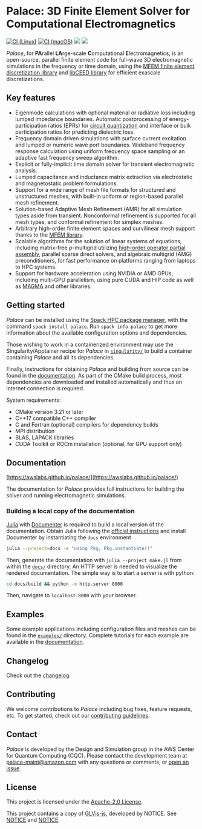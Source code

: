 <!--- Copyright Amazon.com, Inc. or its affiliates. All Rights Reserved. --->
<!--- SPDX-License-Identifier: Apache-2.0 --->
# Palace: 3D Finite Element Solver for Computational Electromagnetics

[![CI (Linux)](https://github.com/awslabs/palace/actions/workflows/build-and-test-linux.yml/badge.svg)](https://github.com/awslabs/palace/actions/workflows/build-and-test-linux.yml)
[![CI (macOS)](https://github.com/awslabs/palace/actions/workflows/build-and-test-macos.yml/badge.svg)](https://github.com/awslabs/palace/actions/workflows/build-and-test-macos.yml)
[![](https://img.shields.io/badge/docs-stable-blue.svg)](https://awslabs.github.io/palace/stable)
[![](https://img.shields.io/badge/docs-dev-blue.svg)](https://awslabs.github.io/palace/dev)

*Palace*, for **PA**rallel **LA**rge-scale **C**omputational **E**lectromagnetics, is an
open-source, parallel finite element code for full-wave 3D electromagnetic simulations in
the frequency or time domain, using the
[MFEM finite element discretization library](http://mfem.org) and
[libCEED library](https://github.com/CEED/libCEED) for efficient exascale discretizations.

## Key features

  - Eigenmode calculations with optional material or radiative loss including lumped
    impedance boundaries. Automatic postprocessing of energy-participation ratios (EPRs) for
    [circuit quantization](https://www.nature.com/articles/s41534-021-00461-8) and
    interface or bulk participation ratios for predicting dielectric loss.
  - Frequency domain driven simulations with surface current excitation and lumped or
    numeric wave port boundaries. Wideband frequency response calculation using uniform
    frequency space sampling or an adaptive fast frequency sweep algorithm.
  - Explicit or fully-implicit time domain solver for transient electromagnetic analysis.
  - Lumped capacitance and inductance matrix extraction via electrostatic and magnetostatic
    problem formulations.
  - Support for a wide range of mesh file formats for structured and unstructured meshes,
    with built-in uniform or region-based parallel mesh refinement.
  - Solution-based Adaptive Mesh Refinement (AMR) for all simulation types aside from
    transient. Nonconformal refinement is supported for all mesh types, and conformal
    refinement for simplex meshes.
  - Arbitrary high-order finite element spaces and curvilinear mesh support thanks to the
    [MFEM library](https://mfem.org/features/).
  - Scalable algorithms for the solution of linear systems of equations, including
    matrix-free $p$-multigrid utilizing
    [high-order operator partial assembly](https://mfem.org/performance/), parallel sparse
    direct solvers, and algebraic multigrid (AMG) preconditioners, for fast performance on
    platforms ranging from laptops to HPC systems.
  - Support for hardware acceleration using NVIDIA or AMD GPUs, including multi-GPU
    parallelism, using pure CUDA and HIP code as well as [MAGMA](https://icl.utk.edu/magma/)
    and other libraries.

## Getting started

*Palace* can be installed using the [Spack HPC package manager](https://spack.io/), with the
command `spack install palace`. Run `spack info palace` to get more information about the
available configuration options and dependencies.

Those wishing to work in a containerized environment may use the Singularity/Apptainer
recipe for *Palace* in [`singularity/`](./singularity) to build a container containing
*Palace* and all its dependencies.

Finally, instructions for obtaining *Palace* and building from source can be found in the
[documentation](https://awslabs.github.io/palace/dev/install/). As part of the CMake build
process, most dependencies are downloaded and installed automatically and thus an internet
connection is required.

System requirements:

  - CMake version 3.21 or later
  - C++17 compatible C++ compiler
  - C and Fortran (optional) compilers for dependency builds
  - MPI distribution
  - BLAS, LAPACK libraries
  - CUDA Toolkit or ROCm installation (optional, for GPU support only)

## Documentation

[https://awslabs.github.io/palace/](https://awslabs.github.io/palace/)

The documentation for *Palace* provides full instructions for building the solver and
running electromagnetic simulations.

### Building a local copy of the documentation

[Julia](https://julialang.org) with
[Documenter](https://documenter.juliadocs.org/) is required to build a local
version of the documentation. Obtain Julia following the [official
instructions](https://julialang.org/install/) and install Documenter by
instantiating the `docs` environment

```sh
julia --project=docs -e "using Pkg; Pkg.instantiate()"
```

Then, generate the documentation with `julia --project make.jl` from within the
[`docs/`](./docs) directory. An HTTP server is needed to visualize the
rendered documentation. The simple way is to start a server is with python:

```sh
cd docs/build && python -m http.server 8000
```

Then, navigate to `localhost:8000` with your browser.

## Examples

Some example applications including configuration files and meshes can be found in the
[`examples/`](./examples) directory. Complete tutorials for each example are available in
the [documentation](https://awslabs.github.io/palace/dev/examples/examples/).

## Changelog

Check out the [changelog](./CHANGELOG.md).

## Contributing

We welcome contributions to *Palace* including bug fixes, feature requests, etc. To get
started, check out our [contributing guidelines](CONTRIBUTING.md).

## Contact

*Palace* is developed by the Design and Simulation group in the AWS Center for Quantum
Computing (CQC). Please contact the development team at
[palace-maint@amazon.com](mailto:palace-maint@amazon.com) with any questions or comments, or
[open an issue](https://github.com/awslabs/palace/issues).

## License

This project is licensed under the [Apache-2.0 License](./LICENSE).

This project contains a copy of [GLVis-js](https://github.com/GLVis/glvis-js),
developed by NOTICE. See [NOTICE](docs/assets/js/glvis/NOTICE) and
[NOTICE](docs/assets/js/glvis/LICENSE).
